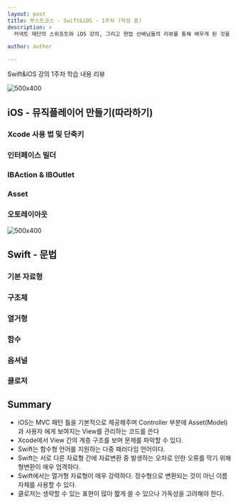```yaml
---
layout: post
title: 부스트코스 - Swift&iOS - 1주차 (작성 중)
description: >
  커넥트 재단의 스위프트와 iOS 강의, 그리고 현업 선배님들의 리뷰를 통해 배우게 된 것을 정리하기 위한 포스팅 입니다.

author: author

---
```


Swift&iOS 강의 1주차 학습 내용 리뷰

![500x400](https://sungwon-choi-29.github.io/assets/img/blog/boostcourse_1.png)

## iOS - 뮤직플레이어 만들기(따라하기)

### Xcode 사용 법 및 단축키



### 인터페이스 빌더



### IBAction & IBOutlet



### Asset



### 오토레이아웃



![500x400](https://sungwon-choi-29.github.io/assets/img/blog/boostcourseresult_1.png)

## Swift - 문법

### 기본 자료형

### 구조체

### 열거형

### 함수

### 옵셔널

### 클로저


## Summary

* iOS는 MVC 패턴 틀을 기본적으로 제공해주며 Controller 부분에 Asset(Model)과 사용자 에게 보여지는 View를 관리하는 코드를 쓴다
* Xcode에서 View 간의 계층 구조를 보며 문제를 파악할 수 있다.
* Swift는 함수형 언어를 지원하는 다중 패러다임 언어이다.
* Swift는 서로 다른 자료형 간에 자료변환 중 발생하는 오차로 인한 오류를 막기 위해 형변환이 매우 엄격하다.
* Swift에서는 열거형 자료형이 매우 강력하다. 정수형으로 변환되는 것이 아닌 이름 자체를 사용할 수 있다.
* 클로저는 생략할 수 있는 표현이 많아 짧게 쓸 수 있으나 가독성을 고려해야 한다.
